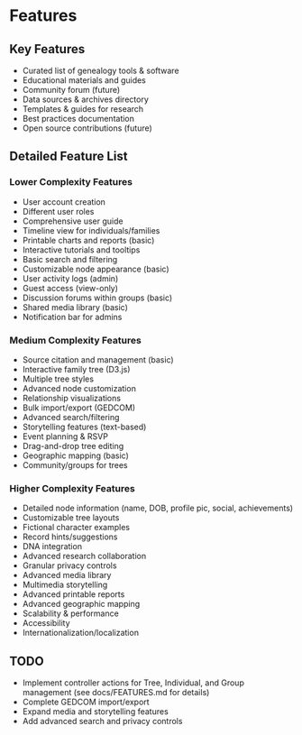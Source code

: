 # Features

## Key Features

- Curated list of genealogy tools & software
- Educational materials and guides
- Community forum (future)
- Data sources & archives directory
- Templates & guides for research
- Best practices documentation
- Open source contributions (future)

## Detailed Feature List

### Lower Complexity Features
- User account creation
- Different user roles
- Comprehensive user guide
- Timeline view for individuals/families
- Printable charts and reports (basic)
- Interactive tutorials and tooltips
- Basic search and filtering
- Customizable node appearance (basic)
- User activity logs (admin)
- Guest access (view-only)
- Discussion forums within groups (basic)
- Shared media library (basic)
- Notification bar for admins

### Medium Complexity Features
- Source citation and management (basic)
- Interactive family tree (D3.js)
- Multiple tree styles
- Advanced node customization
- Relationship visualizations
- Bulk import/export (GEDCOM)
- Advanced search/filtering
- Storytelling features (text-based)
- Event planning & RSVP
- Drag-and-drop tree editing
- Geographic mapping (basic)
- Community/groups for trees

### Higher Complexity Features
- Detailed node information (name, DOB, profile pic, social, achievements)
- Customizable tree layouts
- Fictional character examples
- Record hints/suggestions
- DNA integration
- Advanced research collaboration
- Granular privacy controls
- Advanced media library
- Multimedia storytelling
- Advanced printable reports
- Advanced geographic mapping
- Scalability & performance
- Accessibility
- Internationalization/localization

## TODO

- Implement controller actions for Tree, Individual, and Group management (see docs/FEATURES.md for details)
- Complete GEDCOM import/export
- Expand media and storytelling features
- Add advanced search and privacy controls 